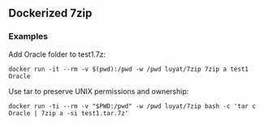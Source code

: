 ## Dockerized 7zip


### Examples

Add Oracle folder to test1.7z:

    docker run -it --rm -v $(pwd):/pwd -w /pwd luyat/7zip 7zip a test1 Oracle

Use tar to preserve UNIX permissions and ownership:

    docker run -ti --rm -v "$PWD:/pwd" -w /pwd luyat/7zip bash -c 'tar c Oracle | 7zip a -si test1.tar.7z'

